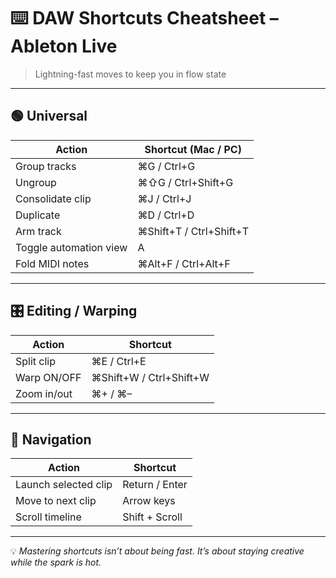 # ⌨️ DAW Shortcuts Cheatsheet – Ableton Live

> Lightning-fast moves to keep you in flow state

---

## 🟢 Universal

| Action                     | Shortcut (Mac / PC)      |
|----------------------------|--------------------------|
| Group tracks               | ⌘G / Ctrl+G              |
| Ungroup                   | ⌘⇧G / Ctrl+Shift+G       |
| Consolidate clip           | ⌘J / Ctrl+J              |
| Duplicate                  | ⌘D / Ctrl+D              |
| Arm track                  | ⌘Shift+T / Ctrl+Shift+T  |
| Toggle automation view     | A                        |
| Fold MIDI notes            | ⌘Alt+F / Ctrl+Alt+F      |

---

## 🎛️ Editing / Warping

| Action                     | Shortcut                 |
|----------------------------|--------------------------|
| Split clip                 | ⌘E / Ctrl+E              |
| Warp ON/OFF                | ⌘Shift+W / Ctrl+Shift+W  |
| Zoom in/out                | ⌘+ / ⌘–                  |

---

## 🔁 Navigation

| Action                     | Shortcut                 |
|----------------------------|--------------------------|
| Launch selected clip       | Return / Enter           |
| Move to next clip          | Arrow keys               |
| Scroll timeline            | Shift + Scroll           |

---

💡 *Mastering shortcuts isn’t about being fast. It’s about staying creative while the spark is hot.*
